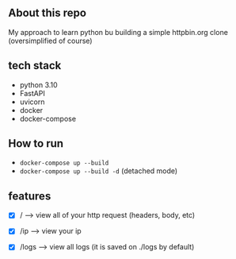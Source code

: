 
## About this repo
My approach to learn python bu building a simple httpbin.org clone (oversimplified of course)

## tech stack
- python 3.10
- FastAPI
- uvicorn
- docker
- docker-compose

## How to run
- `docker-compose up --build`
- `docker-compose up --build -d` (detached mode)

## features
- [x] / --> view all of your http request (headers, body, etc)
- [x] /ip --> view your ip
- [x] /logs --> view all logs (it is saved on ./logs by default)

